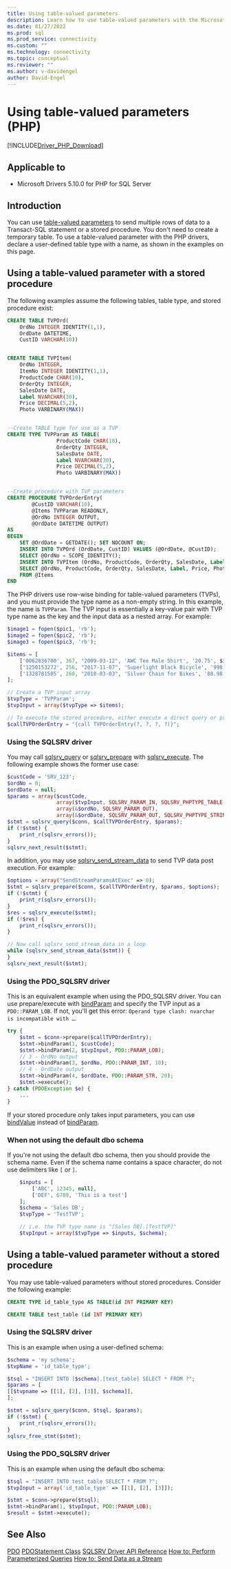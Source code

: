 ```yaml
---
title: Using table-valued parameters
description: Learn how to use table-valued parameters with the Microsoft Drivers for PHP for SQL Server.
ms.date: 01/27/2022
ms.prod: sql
ms.prod_service: connectivity
ms.custom: ""
ms.technology: connectivity
ms.topic: conceptual
ms.reviewer: ""
ms.author: v-davidengel
author: David-Engel
---
```

# Using table-valued parameters (PHP)

[!INCLUDE[Driver_PHP_Download](../../includes/driver_php_download.md)]

## Applicable to

- Microsoft Drivers 5.10.0 for PHP for SQL Server

## Introduction

You can use [table-valued parameters](../../relational-databases/tables/use-table-valued-parameters-database-engine.md) to send multiple rows of data to a Transact-SQL statement or a stored procedure. You don't need to create a temporary table. To use a table-valued parameter with the PHP drivers, declare a user-defined table type with a name, as shown in the examples on this page.

## Using a table-valued parameter with a stored procedure

The following examples assume the following tables, table type, and stored procedure exist:

```sql
CREATE TABLE TVPOrd(
    OrdNo INTEGER IDENTITY(1,1),
    OrdDate DATETIME,
    CustID VARCHAR(10))


CREATE TABLE TVPItem(
    OrdNo INTEGER,
    ItemNo INTEGER IDENTITY(1,1),
    ProductCode CHAR(10),
    OrderQty INTEGER,
    SalesDate DATE,
    Label NVARCHAR(30),
    Price DECIMAL(5,2),
    Photo VARBINARY(MAX))


--Create TABLE type for use as a TVP
CREATE TYPE TVPParam AS TABLE(
                ProductCode CHAR(10),
                OrderQty INTEGER,
                SalesDate DATE,
                Label NVARCHAR(30),
                Price DECIMAL(5,2),
                Photo VARBINARY(MAX))


--Create procedure with TVP parameters
CREATE PROCEDURE TVPOrderEntry(
        @CustID VARCHAR(10),
        @Items TVPParam READONLY,
        @OrdNo INTEGER OUTPUT,
        @OrdDate DATETIME OUTPUT)
AS
BEGIN
    SET @OrdDate = GETDATE(); SET NOCOUNT ON;
    INSERT INTO TVPOrd (OrdDate, CustID) VALUES (@OrdDate, @CustID);
    SELECT @OrdNo = SCOPE_IDENTITY();
    INSERT INTO TVPItem (OrdNo, ProductCode, OrderQty, SalesDate, Label, Price, Photo)
    SELECT @OrdNo, ProductCode, OrderQty, SalesDate, Label, Price, Photo
    FROM @Items
END
```

The PHP drivers use row-wise binding for table-valued parameters (TVPs), and you must provide the type name as a non-empty string. In this example, the name is `TVPParam`. The TVP input is essentially a key-value pair with TVP type name as the key and the input data as a nested array. For example:

```php
$image1 = fopen($pic1, 'rb');
$image2 = fopen($pic2, 'rb');
$image3 = fopen($pic3, 'rb');

$items = [
    ['0062836700', 367, "2009-03-12", 'AWC Tee Male Shirt', '20.75', $image1],
    ['1250153272', 256, "2017-11-07", 'Superlight Black Bicycle', '998.45', $image2],
    ['1328781505', 260, "2010-03-03", 'Silver Chain for Bikes', '88.98', $image3],
];

// Create a TVP input array
$tvpType = 'TVPParam';
$tvpInput = array($tvpType => $items);

// To execute the stored procedure, either execute a direct query or prepare this query:
$callTVPOrderEntry = "{call TVPOrderEntry(?, ?, ?, ?)}";
```

### Using the SQLSRV driver

You may call [sqlsrv_query](../../connect/php/sqlsrv-query.md) or [sqlsrv_prepare](../../connect/php/sqlsrv-prepare.md) with [sqlsrv_execute](../../connect/php/sqlsrv-execute.md). The following example shows the former use case:

```php
$custCode = 'SRV_123';
$ordNo = 0;
$ordDate = null;
$params = array($custCode,
                array($tvpInput, SQLSRV_PARAM_IN, SQLSRV_PHPTYPE_TABLE, SQLSRV_SQLTYPE_TABLE), // or simply array($tvpInput),
                array(&$ordNo, SQLSRV_PARAM_OUT),
                array(&$ordDate, SQLSRV_PARAM_OUT, SQLSRV_PHPTYPE_STRING(SQLSRV_ENC_CHAR)));
$stmt = sqlsrv_query($conn, $callTVPOrderEntry, $params);
if (!$stmt) {
    print_r(sqlsrv_errors());
}
sqlsrv_next_result($stmt);
```

In addition, you may use [sqlsrv_send_stream_data](../../connect/php/sqlsrv-send-stream-data.md) to send TVP data post execution. For example:

```php
$options = array("SendStreamParamsAtExec" => 0);
$stmt = sqlsrv_prepare($conn, $callTVPOrderEntry, $params, $options);
if (!$stmt) {
    print_r(sqlsrv_errors());
}
$res = sqlsrv_execute($stmt);
if (!$res) {
    print_r(sqlsrv_errors());
}

// Now call sqlsrv_send_stream_data in a loop
while (sqlsrv_send_stream_data($stmt)) {
}
sqlsrv_next_result($stmt);
```

### Using the PDO_SQLSRV driver

This is an equivalent example when using the PDO_SQLSRV driver. You can use prepare/execute with [bindParam](../../connect/php/pdostatement-bindparam.md) and specify the TVP input as a `PDO::PARAM_LOB`. If not, you'll get this error: `Operand type clash: nvarchar is incompatible with …`.

```php
try {
    $stmt = $conn->prepare($callTVPOrderEntry);
    $stmt->bindParam(1, $custCode);
    $stmt->bindParam(2, $tvpInput, PDO::PARAM_LOB);
    // 3 - OrdNo output
    $stmt->bindParam(3, $ordNo, PDO::PARAM_INT, 10);
    // 4 - OrdDate output
    $stmt->bindParam(4, $ordDate, PDO::PARAM_STR, 20);
    $stmt->execute();
} catch (PDOException $e) {
    ...
}
```

If your stored procedure only takes input parameters, you can use [bindValue](../../connect/php/pdostatement-bindvalue.md) instead of [bindParam](../../connect/php/pdostatement-bindparam.md).

### When not using the default dbo schema

If you're not using the default dbo schema, then you should provide the schema name. Even if the schema name contains a space character, do not use delimiters like `[` or `]`.

```php
    $inputs = [
        ['ABC', 12345, null],
        ['DEF', 6789, 'This is a test']
    ];
    $schema = 'Sales DB';
    $tvpType = 'TestTVP';

    // i.e. the TVP type name is "[Sales DB].[TestTVP]"
    $tvpInput = array($tvpType => $inputs, $schema);
```

## Using a table-valued parameter without a stored procedure

You may use table-valued parameters without stored procedures. Consider the following example:

```sql
CREATE TYPE id_table_type AS TABLE(id INT PRIMARY KEY)

CREATE TABLE test_table (id INT PRIMARY KEY)
```

### Using the SQLSRV driver

This is an example when using a user-defined schema:

```php
$schema = 'my schema';
$tvpName = 'id_table_type';

$tsql = "INSERT INTO [$schema].[test_table] SELECT * FROM ?";
$params = [
[[$tvpname => [[1], [2], [3]], $schema]],
];

$stmt = sqlsrv_query($conn, $tsql, $params);
if (!$stmt) {
    print_r(sqlsrv_errors());
}
sqlsrv_free_stmt($stmt);
```

### Using the PDO_SQLSRV driver

This is an example when using the default dbo schema:

```php
$tsql = "INSERT INTO test_table SELECT * FROM ?";
$tvpInput = array('id_table_type' => [[1], [2], [3]]);

$stmt = $conn->prepare($tsql);
$stmt->bindParam(1, $tvpInput, PDO::PARAM_LOB);
$result = $stmt->execute();
```

## See Also
[PDO](https://php.net/manual/book.pdo.php)
[PDOStatement Class](../../connect/php/pdostatement-class.md)
[SQLSRV Driver API Reference](../../connect/php/sqlsrv-driver-api-reference.md)
[How to: Perform Parameterized Queries](../../connect/php/how-to-perform-parameterized-queries.md)
[How to: Send Data as a Stream](../../connect/php/how-to-send-data-as-a-stream.md)
